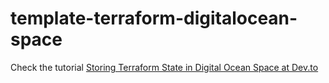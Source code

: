 # template-terraform-digitalocean-space

Check the tutorial [Storing Terraform State in Digital Ocean Space at Dev.to](https://dev.to/aleixmorgadas/storing-terraform-state-in-digital-ocean-space-3a97)

